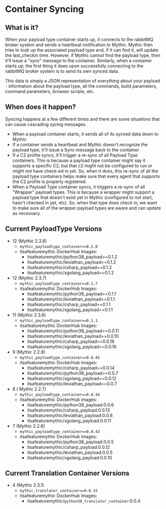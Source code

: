 # Container Syncing

## What is it?

When your payload type container starts up, it connects to the rabbitMQ broker system and sends a heartbeat notification to Mythic. Mythic then tries to look up the associated payload type and, if it can find it, will update the last\_checkin time. However, if Mythic cannot find the payload type, then it'll issue a "sync" message to the container. Similarly, when a container starts up, the first thing it does upon successfully connecting to the rabbitMQ broker system is to send its own synced data.

This data is simply a JSON representation of everything about your payload - information about the payload type, all the commands, build parameters, command parameters, browser scripts, etc.

## When does it happen?

Syncing happens at a few different times and there are some situations that can cause cascading sycing messages.

* When a payload container starts, it sends all of its sycned data down to Mythic
* If a container sends a heartbeat and Mythic doesn't recognize the payload type, it'll issue a Sync message back to the container
* If a C2 profile syncs, it'll trigger a re-sync of all Payload Type containers. This is because a payload type container might say it supports a specific C2, but that c2 might not be configured to run or might not have check-ed in yet. So, when it does, this re-sync of all the payload type containers helps make sure that every agent that supports the C2 profile is properly registered.
* When a Payload Type container syncs, it triggers a re-sync of all "Wrapper" payload types. This is because a wrapper might support a payload type that doesn't exist yet in Mythic (configured to not start, hasn't checked in yet, etc). So, when that type does check in, we want to make sure all of the wrapper payload types are aware and can update as necessary.

## Current PayloadType Versions

* 12 (Mythic 2.3.8)
  * `mythic_payloadtype_container==0.1.8`
  * itsafeaturemythic DockerHub Images:
    * itsafeaturemythic/python38\_payload==0.1.2
    * itsafeaturemythic/leviathan\_payload==0.1.2
    * itsafeaturemythic/csharp\_payload==0.1.2
    * itsafeaturemythic/xgolang\_payload==0.1.2
* 12 (Mythic 2.3.7)
  * `mythic_payloadtype_container==0.1.7`
  * itsafeaturemythic DockerHub Images:
    * itsafeaturemythic/python38\_payload==0.1.1
    * itsafeaturemythic/leviathan\_payload==0.1.1
    * itsafeaturemythic/csharp\_payload==0.1.1
    * itsafeaturemythic/xgolang\_payload==0.1.1
* 11 (Mythic 2.3.6)
  * `mythic_payloadtype_container==0.1.1`
  * itsafeaturemythic DockerHub Images:
    * itsafeaturemythic/python38\_payload==0.0.11
    * itsafeaturemythic/leviathan\_payload==0.0.10
    * itsafeaturemythic/csharp\_payload==0.0.18
    * itsafeaturemythic/xgolang\_payload==0.0.16
* 9 (Mythic 2.2.8)
  * `mythic_payloadtype_container==0.0.45`
  * itsafeaturemythic DockerHub Images:
    * itsafeaturemythic/csharp\_payload==0.0.14
    * itsafeaturemythic/python38\_payload==0.0.7
    * itsafeaturemythic/xgolang\_payload==0.0.12
    * itsafeaturemythic/leviathan\_payload==0.0.7
* 8 ( Mythic 2.2.7)
  * `mythic_payloadtype_container==0.0.44`
  * itsafeaturemythic DockerHub images:
    * itsafeaturemythic/python38\_payload:0.0.6
    * itsafeaturemythic/csharp\_payload:0.0.13
    * itsafeaturemythic/leviathan\_payload:0.0.6
    * itsafeaturemythic/xgolang\_payload:0.0.11
* 7 (Mythic 2.2.6)
  * `mythic_payloadtype_container==0.0.43`
  * itsafeaturemythic DockerHub images:
    * itsafeaturemythic/python38\_payload:0.0.5
    * itsafeaturemythic/csharp\_payload:0.0.12
    * itsafeaturemythic/leviathan\_payload:0.0.5
    * itsafeaturemythic/xgolang\_payload:0.0.10

## Current Translation Container Versions

* 4 (Mythic 2.3.1)
  * `mythic_translator_container==0.0.15`
  * itsafeaturemythic DockerHub Images:
    * itsafeaturemythic/`python38_translator_container`:0.0.4
